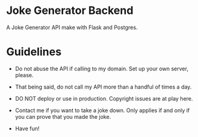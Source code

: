 # Joke Generator Backend

A Joke Generator API make with Flask and Postgres.

# Guidelines
- Do not abuse the API if calling to my domain. Set up your own server, please.
- That being said, do not call my API more than a handful of times a day.
- DO NOT deploy or use in production. Copyright issues are at play here.
- Contact me if you want to take a joke down. Only applies if and only if you can prove that you made the joke.

- Have fun!